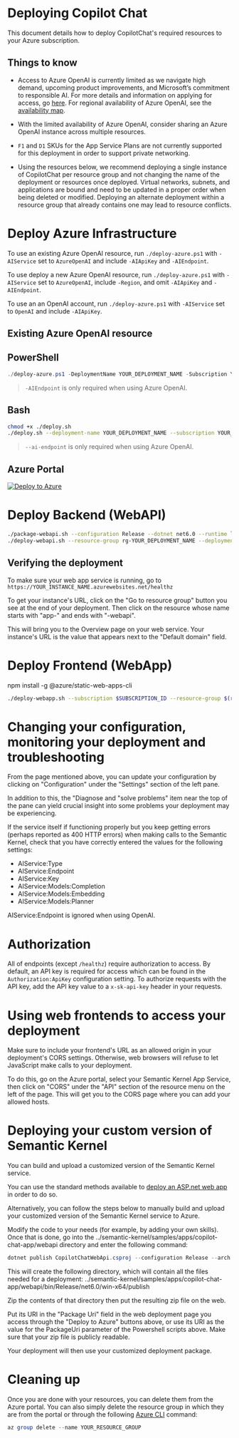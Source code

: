 # Deploying Copilot Chat
This document details how to deploy CopilotChat's required resources to your Azure subscription.

## Things to know
- Access to Azure OpenAI is currently limited as we navigate high demand, upcoming product improvements, and Microsoft’s commitment to responsible AI. 
  For more details and information on applying for access, go [here](https://learn.microsoft.com/azure/cognitive-services/openai/overview?ocid=AID3051475#how-do-i-get-access-to-azure-openai).
  For regional availability of Azure OpenAI, see the [availability map](https://azure.microsoft.com/explore/global-infrastructure/products-by-region/?products=cognitive-services).
  
- With the limited availability of Azure OpenAI, consider sharing an Azure OpenAI instance across multiple resources.

- `F1` and `D1` SKUs for the App Service Plans are not currently supported for this deployment in order to support private networking.

- Using the resources below, we recommend deploying a single instance of CopilotChat per resource group and not changing the name of the deployment or resources once deployed.
  Virtual networks, subnets, and applications are bound and need to be updated in a proper order when being deleted or modified.
  Deploying an alternate deployment within a resource group that already contains one may lead to resource conflicts.


# Deploy Azure Infrastructure
To use an existing Azure OpenAI resource, run `./deploy-azure.ps1` with `-AIService` set to `AzureOpenAI` and include `-AIApiKey` and `-AIEndpoint`.

To use deploy a new Azure OpenAI resource, run `./deploy-azure.ps1` with `-AIService` set to `AzureOpenAI`, include `-Region`, and omit `-AIApiKey` and `-AIEndpoint`.

To use an an OpenAI account, run `./deploy-azure.ps1` with `-AIService` set to `OpenAI` and include `-AIApiKey`.

## Existing Azure OpenAI resource
## PowerShell
```powershell
./deploy-azure.ps1 -DeploymentName YOUR_DEPLOYMENT_NAME -Subscription YOUR_SUBSCRIPTION_ID -AIService {AzureOpenAI or OpenAI} -AIApiKey YOUR_AI_KEY -AIEndpoint YOUR_AZURE_OPENAI_ENDPOINT
```
> `-AIEndpoint` is only required when using Azure OpenAI.

## Bash
```bash
chmod +x ./deploy.sh
./deploy.sh --deployment-name YOUR_DEPLOYMENT_NAME --subscription YOUR_SUBSCRIPTION_ID --ai-service {AzureOpenAI or OpenAI} --ai-service-key YOUR_AZURE_OPENAI_KEY --ai-endpoint YOUR_AZURE_OPENAI_ENDPOINT
```
> `--ai-endpoint` is only required when using Azure OpenAI.

## Azure Portal
[![Deploy to Azure](https://aka.ms/deploytoazurebutton)](https://portal.azure.com/#create/Microsoft.Template/uri/https%3A%2F%2Fraw.githubusercontent.com%2Fadrianwyatt%2Fsemantic-kernel%2Fsk-pipelines%2Fsamples%2Fapps%2Fcopilot-chat-app%2Fdeploy%2Fmain.json)


# Deploy Backend (WebAPI)

```bash
./package-webapi.sh --configuration Release --dotnet net6.0 --runtime linux-x64
./deploy-webapi.sh --resource-group rg-YOUR_DEPLOYMENT_NAME --deployment-name YOUR_DEPLOYMENT_NAME --subscription YOUR_SUBSCRIPTION_ID --package $(Pipeline.Workspace)/copilotchat-webapi/webapi.zip
```

## Verifying the deployment
To make sure your web app service is running, go to <!-- markdown-link-check-disable -->`https://YOUR_INSTANCE_NAME.azurewebsites.net/healthz`<!-- markdown-link-check-enable-->

To get your instance's URL, click on the "Go to resource group" button you see at the end of your deployment. Then click on the resource whose name starts with "app-" and ends with "-webapi".

This will bring you to the Overview page on your web service. Your instance's URL is the value that appears next to the "Default domain" field.


# Deploy Frontend (WebApp)
npm install -g @azure/static-web-apps-cli

```bash
./deploy-webapp.sh --subscription $SUBSCRIPTION_ID --resource-group $(resourceGroup) --deployment-name $(deploymentName) --application-id $(applicationClientId)
```



# Changing your configuration, monitoring your deployment and troubleshooting
From the page mentioned above, you can update your configuration by clicking on "Configuration" under the "Settings" section of the left pane.

In addition to this, the "Diagnose and "solve problems" item near the top of the pane can yield crucial insight into some problems your deployment may be experiencing.

If the service itself if functioning properly but you keep getting errors (perhaps reported as 400 HTTP errors) when making calls to the Semantic Kernel,
check that you have correctly entered the values for the following settings:
- AIService:Type
- AIService:Endpoint
- AIService:Key
- AIService:Models:Completion
- AIService:Models:Embedding
- AIService:Models:Planner

AIService:Endpoint is ignored when using OpenAI.

# Authorization
All of endpoints (except `/healthz`) require authorization to access.
By default, an API key is required for access which can be found in the `Authorization:ApiKey` configuration setting.
To authorize requests with the API key, add the API key value to a `x-sk-api-key` header in your requests.

# Using web frontends to access your deployment
Make sure to include your frontend's URL as an allowed origin in your deployment's CORS settings. Otherwise, web browsers will refuse to let JavaScript make calls to your deployment.

To do this, go on the Azure portal, select your Semantic Kernel App Service, then click on "CORS" under the "API" section of the resource menu on the left of the page.
This will get you to the CORS page where you can add your allowed hosts.

# Deploying your custom version of Semantic Kernel
You can build and upload a customized version of the Semantic Kernel service.

You can use the standard methods available to [deploy an ASP.net web app](https://learn.microsoft.com/en-us/azure/app-service/quickstart-dotnetcore?pivots=development-environment-vs&tabs=net70) in order to do so.

Alternatively, you can follow the steps below to manually build and upload your customized version of the Semantic Kernel service to Azure.

Modify the code to your needs (for example, by adding your own skills). Once that is done, go into the ../semantic-kernel/samples/apps/copilot-chat-app/webapi
directory and enter the following command:
```powershell
dotnet publish CopilotChatWebApi.csproj --configuration Release --arch x64 --os win
```

This will create the following directory, which will contain all the files needed for a deployment:
../semantic-kernel/samples/apps/copilot-chat-app/webapi/bin/Release/net6.0/win-x64/publish

Zip the contents of that directory then put the resulting zip file on the web.

Put its URI in the "Package Uri" field in the web deployment page you access through the "Deploy to Azure" buttons above, or use its URI as the value for the PackageUri parameter of the Powershell scripts above. Make sure that your zip file is publicly readable.

Your deployment will then use your customized deployment package.


# Cleaning up
Once you are done with your resources, you can delete them from the Azure portal. You can also simply delete the resource group in which they are from the portal or through the
following [Azure CLI](https://learn.microsoft.com/en-us/cli/azure/) command:
```powershell
az group delete --name YOUR_RESOURCE_GROUP
```